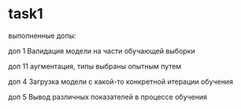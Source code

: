 # task1
выполненные допы:

доп 1 Валидация модели на части обучающей выборки

доп 11 аугментация, типы выбраны опытным путем 

доп 4 Загрузка модели с какой-то конкретной итерации обучения

доп 5 Вывод различных показателей в процессе обучения
